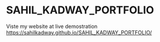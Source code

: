 # SAHIL_KADWAY_PORTFOLIO
Viste my website at live demostration
https://sahilkadway.github.io/SAHIL_KADWAY_PORTFOLIO/
